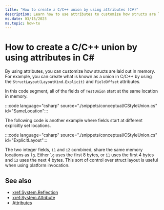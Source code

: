 ```yaml
---
title: "How to create a C/C++ union by using attributes (C#)"
description: Learn how to use attributes to customize how structs are laid out in memory in C#. This example implements the equivalent of a union from C/C++.
ms.date: 03/15/2023
ms.topic: how-to
---
```

# How to create a C/C++ union by using attributes in C\#

By using attributes, you can customize how structs are laid out in memory. For example, you can create what is known as a union in C/C++ by using the `StructLayout(LayoutKind.Explicit)` and `FieldOffset` attributes.

In this code segment, all of the fields of `TestUnion` start at the same location in memory.

:::code language="csharp" source="./snippets/conceptual/CStyleUnion.cs" id="SameLocation":::

The following code is another example where fields start at different explicitly set locations.

:::code language="csharp" source="./snippets/conceptual/CStyleUnion.cs" id="ExplicitLayout":::

The two integer fields, `i1` and `i2` combined, share the same memory locations as `lg`. Either `lg` uses the first 8 bytes, or `i1` uses the first 4 bytes and `i2` uses the next 4 bytes. This sort of control over struct layout is useful when using platform invocation.

## See also

- <xref:System.Reflection>
- <xref:System.Attribute>
- [Attributes](../../../standard/attributes/index.md)
